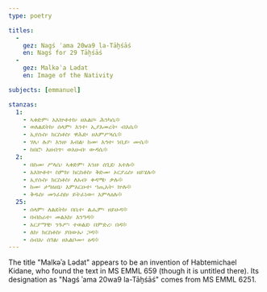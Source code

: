 ```yaml
---
type: poetry

titles:
  -
    gez: Nagś ʾama 20wa9 la-Tāḫśāś
    en: Nagś for 29 Tāḫśāś
  -
    gez: Malkəʾa Lədat
    en: Image of the Nativity

subjects: [emmanuel]

stanzas:
  1:
    - ኣቀድም፡ አእኵቶተከ፡ ዘአልቦ፡ ሕንካሴ፨
    - ወለልደትከ፡ ሰላም፡ እንተ፡ ኢያእመረት፡ ብእሴ፨
    - ኢየሱስ፡ ክርስቶስ፡ ዋሕድ፡ ዘእምሥላሴ፨
    - ሃሌ፡ ሉያ፡ እንዘ፡ እብል፡ ከመ፡ እኅተ፡ ነቢይ፡ ሙሴ፨
    - ከበሮ፡ እዘብጥ፡ ወእሁብ፡ ውዳሴ፨
  2:
    - በስመ፡ ሥላሴ፡ ኣቀድም፡ እንዘ፡ ሰጊደ፡ አተሉ፨
    - አእኵቶተ፡ ስምከ፡ ክርስቶስ፡ ቅድመ፡ ኦርያሬስ፡ ዘይሄሉ፨
    - ኢየሱስ፡ ክርስቶስ፡ ለአብ፡ ቀዳሜ፡ ቃሉ፨
    - ከመ፡ ታግዕዘኒ፡ እምአርዑተ፡ ኀጢአት፡ ኵሉ፨
    - ቅዱስ፡ መንፈስከ፡ ይትፈነው፡ እምላዕሉ፨
  25:
    - ሰላም፡ ለልደትከ፡ በቤተ፡ ልሔም፡ ዘይሁዳ፨
    - በብስራተ፡ መልአክ፡ እንግዳ፨
    - አርያማዊ፡ ንጉሥ፡ ተወልደ፡ በምድረ፡ በዳ፨
    - ለከ፡ ክርስቶስ፡ ያበውኡ፡ ጋዳ፨
    - ሰብአ፡ ሰገል፡ ዘአልቦሙ፡ ዕዳ፨
---
```

The title "Malkəʾa Lədat" appears to be an invention of Habtemichael Kidane, who found the text in MS EMML 659 (though it is untitled there). Its designation as "Nagś ʾama 20wa9 la-Tāḫśāś" comes from MS EMML 6251.